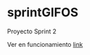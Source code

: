# sprintGIFOS

Proyecto Sprint 2

Ver en funcionamiento  [link](https://salacodigo.github.io/sprintGIFOS/)
